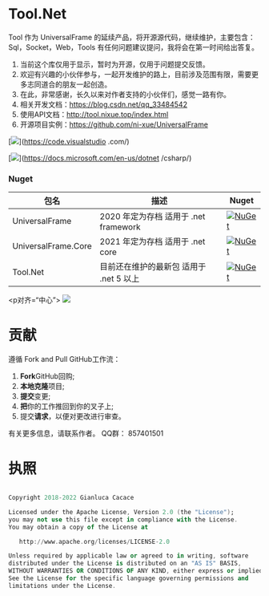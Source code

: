 # Tool.Net
Tool 作为 UniversalFrame 的延续产品，将开源源代码，继续维护，主要包含：Sql，Socket，Web，Tools
有任何问题建议提问，我将会在第一时间给出答复。

1. 当前这个库仅用于显示，暂时为开源，仅用于问题提交反馈。
2. 欢迎有兴趣的小伙伴参与，一起开发维护的路上，目前涉及范围有限，需要更多志同道合的朋友一起创造。
3. 在此，非常感谢，长久以来对作者支持的小伙伴们，感觉一路有你。
4. 相关开发文档：https://blog.csdn.net/qq_33484542
5. 使用API文档：http://tool.nixue.top/index.html
6. 开源项目实例：https://github.com/ni-xue/UniversalFrame

[![](https://img.shields.io/badge/IDE-Visual%20Studio%20Code-blue?style=flat-square&logo=visual-studio-code&logoColor=ffffff)](https://code.visualstudio .com/)

[![](https://img.shields.io/badge/C%23-43853d?style=flat-square&logo=CSharp&logoColor=ffffff)](https://docs.microsoft.com/en-us/dotnet /csharp/)

### Nuget

| 包名 | 描述 | Nuget |
---|---|--|
| UniversalFrame | 2020 年定为存档 适用于 .net framework | [![NuGet](https://buildstats.info/nuget/UniversalFrame)](https://www.nuget.org/packages/UniversalFrame) |
| UniversalFrame.Core | 2021 年定为存档 适用于 .net core | [![NuGet](https://buildstats.info/nuget/UniversalFrame.Core)](https://www.nuget.org/packages/UniversalFrame.Core) |
| Tool.Net | 目前还在维护的最新包 适用于 .net 5 以上 | [![NuGet](https://buildstats.info/nuget/Tool.Net)](https://www.nuget.org/packages/Tool.Net) |

<p对齐=“中心”>
<a href="https://chat.getloli.com/room/@JasonkayZK?title=JasonkayZK-chatroom"><img src="https://chat.getloli.com/room/@JasonkayZK/svg?width =750&height=340&limit=20&theme=light&title=JasonayZK@github:%20~&fontSize=13"></a>
</p>

# 贡献

遵循 Fork and Pull GitHub工作流：

  1. **Fork**GitHub回购;
  2. **本地克隆**项目;
  3. **提交**变更;
  4. **把**你的工作推回到你的叉子上;
  5. 提交**请求**，以便对更改进行审查。

有关更多信息，请联系作者。 QQ群： 857401501

# 执照
``` a

Copyright 2018-2022 Gianluca Cacace

Licensed under the Apache License, Version 2.0 (the "License");
you may not use this file except in compliance with the License.
You may obtain a copy of the License at

   http://www.apache.org/licenses/LICENSE-2.0

Unless required by applicable law or agreed to in writing, software
distributed under the License is distributed on an "AS IS" BASIS,
WITHOUT WARRANTIES OR CONDITIONS OF ANY KIND, either express or implied.
See the License for the specific language governing permissions and
limitations under the License.

```

